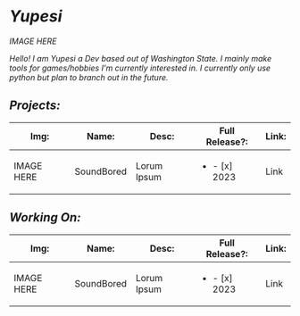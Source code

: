 <Style>
.layout {
  width: 100%;

  display: flex;
  gap: 16px;
}
</Style>


<b><i><h1>Yupesi</h1><i/></b>
IMAGE HERE 






<p>Hello! I am Yupesi a Dev based out of Washington State. I mainly make tools for games/hobbies I'm currently interested in. I currently only use python but plan to branch out in the future.</p>
<link rel="preconnect" href="https://fonts.googleapis.com">
<link rel="preconnect" href="https://fonts.gstatic.com" crossorigin>
<link href="https://fonts.googleapis.com/css2?family=Quicksand:wght@300..700&display=swap" rel="stylesheet">
<h2>Projects:</h2>

|Img:|Name:|Desc:|Full Release?:|Link:|
|---|---|---|---|---|
|IMAGE HERE|SoundBored|Lorum Ipsum|<p1><ul><li>- [x] 2023</li>|Link|

 
</section>
<h2>Working On:</h2>

|Img:|Name:|Desc:|Full Release?:|Link:|
|---|---|---|---|---|
|IMAGE HERE|SoundBored|Lorum Ipsum|<p1><ul><li>- [x] 2023</li>|Link|






<!--
**Yupesi/Yupesi** is a ✨ _special_ ✨ repository because its `README.md` (this file) appears on your GitHub profile.

Here are some ideas to get you started:

- 🔭 I’m currently working on ...
- 🌱 I’m currently learning ...
- 👯 I’m looking to collaborate on ...
- 🤔 I’m looking for help with ...
- 💬 Ask me about ...
- 📫 How to reach me: ...
- 😄 Pronouns: ...
- ⚡ Fun fact: ...
-->
